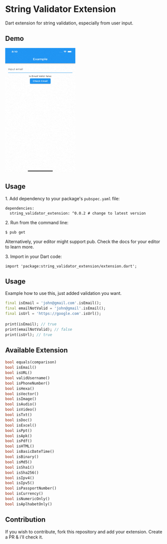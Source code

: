 # String Validator Extension

Dart extension for string validation, especially from user input.

## Demo

<img src="https://raw.githubusercontent.com/febryardiansyah/string_validator_extension/master/assets/demo.gif?raw=true" height="400em" width="225em" />

## Usage

1\. Add dependency to your package's `pubspec.yaml` file:

    dependencies:
      string_validator_extension: ^0.0.2 # change to latest version

2\. Run from the command line:

    $ pub get

Alternatively, your editor might support pub. Check the docs for your editor to learn more.

3\. Import in your Dart code:

    import 'package:string_validator_extension/extension.dart';

## Usage

Example how to use this, just added validation you want.

```dart
final isEmail = 'john@gmail.com'.isEmail();
final emailNotValid = 'john@gmail'.isEmail();
final isUrl = 'https://google.com'.isUrl();

print(isEmail); // true
print(emailNotValid); // false
print(isUrl); // true
```

## Available Extension

```dart
bool equals(comparison)
bool isEmail()
bool isURL()
bool validUsername()
bool isPhoneNumber()
bool isHexa()
bool isVector()
bool isImage()
bool isAudio()
bool isVideo()
bool isTxt()
bool isDoc()
bool isExcel()
bool isPpt()
bool isApk()
bool isPdf()
bool isHTML()
bool isBasicDateTime()
bool isBinary()
bool isMd5()
bool isSha1()
bool isSha256()
bool isIpv4()
bool isIpv5()
bool isPassportNumber()
bool isCurrency()
bool isNumericOnly()
bool isAplhabetOnly()
```

## Contribution

If you wish to contribute, fork this repository and add your extension. Create a PR & i'll check it.